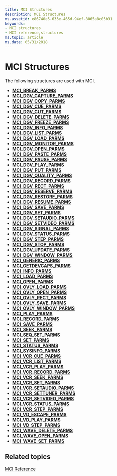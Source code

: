 ```yaml
---
title: MCI Structures
description: MCI Structures
ms.assetid: e86740e5-633e-465d-94ef-8065a8c05b31
keywords:
- MCI structures
- MCI reference,structures
ms.topic: article
ms.date: 05/31/2018
---
```


# MCI Structures

The following structures are used with MCI.

-   [**MCI\_BREAK\_PARMS**](mci-break-parms.md)
-   [**MCI\_DGV\_CAPTURE\_PARMS**](/windows/desktop/api/Digitalv/ns-digitalv-mci_dgv_capture_parmsa)
-   [**MCI\_DGV\_COPY\_PARMS**](/windows/desktop/api/Digitalv/ns-digitalv-mci_dgv_copy_parms)
-   [**MCI\_DGV\_CUE\_PARMS**](/windows/desktop/api/Digitalv/ns-digitalv-mci_dgv_cue_parms)
-   [**MCI\_DGV\_CUT\_PARMS**](/windows/desktop/api/Digitalv/ns-digitalv-mci_dgv_cut_parms)
-   [**MCI\_DGV\_DELETE\_PARMS**](/windows/desktop/api/Digitalv/ns-digitalv-mci_dgv_delete_parms)
-   [**MCI\_DGV\_FREEZE\_PARMS**](/windows/desktop/api/Digitalv/ns-digitalv-mci_dgv_rect_parms)
-   [**MCI\_DGV\_INFO\_PARMS**](/windows/desktop/api/Digitalv/ns-digitalv-mci_dgv_info_parmsa)
-   [**MCI\_DGV\_LIST\_PARMS**](/windows/desktop/api/Digitalv/ns-digitalv-mci_dgv_list_parmsa)
-   [**MCI\_DGV\_LOAD\_PARMS**](https://msdn.microsoft.com/library/Dd743391(v=VS.85).aspx)
-   [**MCI\_DGV\_MONITOR\_PARMS**](/windows/desktop/api/Digitalv/ns-digitalv-mci_dgv_monitor_parms)
-   [**MCI\_DGV\_OPEN\_PARMS**](/windows/desktop/api/Digitalv/ns-digitalv-mci_dgv_open_parmsa)
-   [**MCI\_DGV\_PASTE\_PARMS**](/windows/desktop/api/Digitalv/ns-digitalv-mci_dgv_paste_parms)
-   [**MCI\_DGV\_PAUSE\_PARMS**](https://msdn.microsoft.com/library/Dd743395(v=VS.85).aspx)
-   [**MCI\_DGV\_PLAY\_PARMS**](https://msdn.microsoft.com/library/Dd743396(v=VS.85).aspx)
-   [**MCI\_DGV\_PUT\_PARMS**](https://msdn.microsoft.com/library/Dd743397(v=VS.85).aspx)
-   [**MCI\_DGV\_QUALITY\_PARMS**](/windows/desktop/api/Digitalv/ns-digitalv-mci_dgv_quality_parmsa)
-   [**MCI\_DGV\_RECORD\_PARMS**](/windows/desktop/api/Digitalv/ns-digitalv-mci_dgv_record_parms)
-   [**MCI\_DGV\_RECT\_PARMS**](https://msdn.microsoft.com/library/Dd743400(v=VS.85).aspx)
-   [**MCI\_DGV\_RESERVE\_PARMS**](/windows/desktop/api/Digitalv/ns-digitalv-mci_dgv_reserve_parmsa)
-   [**MCI\_DGV\_RESTORE\_PARMS**](/windows/desktop/api/Digitalv/ns-digitalv-mci_dgv_restore_parmsa)
-   [**MCI\_DGV\_RESUME\_PARMS**](https://msdn.microsoft.com/library/Dd743403(v=VS.85).aspx)
-   [**MCI\_DGV\_SAVE\_PARMS**](/windows/desktop/api/Digitalv/ns-digitalv-mci_dgv_save_parmsa)
-   [**MCI\_DGV\_SET\_PARMS**](/windows/desktop/api/Digitalv/ns-digitalv-mci_dgv_set_parms)
-   [**MCI\_DGV\_SETAUDIO\_PARMS**](/windows/desktop/api/Digitalv/ns-digitalv-mci_dgv_setaudio_parmsa)
-   [**MCI\_DGV\_SETVIDEO\_PARMS**](/windows/desktop/api/Digitalv/ns-digitalv-mci_dgv_setvideo_parmsa)
-   [**MCI\_DGV\_SIGNAL\_PARMS**](/windows/desktop/api/Digitalv/ns-digitalv-mci_dgv_signal_parms)
-   [**MCI\_DGV\_STATUS\_PARMS**](/windows/desktop/api/Digitalv/ns-digitalv-mci_dgv_status_parmsa)
-   [**MCI\_DGV\_STEP\_PARMS**](/windows/desktop/api/Digitalv/ns-digitalv-mci_dgv_step_parms)
-   [**MCI\_DGV\_STOP\_PARMS**](https://msdn.microsoft.com/library/Dd743411(v=VS.85).aspx)
-   [**MCI\_DGV\_UPDATE\_PARMS**](/windows/desktop/api/Digitalv/ns-digitalv-mci_dgv_update_parms)
-   [**MCI\_DGV\_WINDOW\_PARMS**](/windows/desktop/api/Digitalv/ns-digitalv-mci_dgv_window_parmsa)
-   [**MCI\_GENERIC\_PARMS**](mci-generic-parms.md)
-   [**MCI\_GETDEVCAPS\_PARMS**](mci-getdevcaps-parms.md)
-   [**MCI\_INFO\_PARMS**](mci-info-parms.md)
-   [**MCI\_LOAD\_PARMS**](mci-load-parms.md)
-   [**MCI\_OPEN\_PARMS**](mci-open-parms.md)
-   [**MCI\_OVLY\_LOAD\_PARMS**](mci-ovly-load-parms.md)
-   [**MCI\_OVLY\_OPEN\_PARMS**](mci-ovly-open-parms.md)
-   [**MCI\_OVLY\_RECT\_PARMS**](mci-ovly-rect-parms.md)
-   [**MCI\_OVLY\_SAVE\_PARMS**](https://msdn.microsoft.com/library/Dd743447(v=VS.85).aspx)
-   [**MCI\_OVLY\_WINDOW\_PARMS**](mci-ovly-window-parms.md)
-   [**MCI\_PLAY\_PARMS**](mci-play-parms.md)
-   [**MCI\_RECORD\_PARMS**](mci-record-parms.md)
-   [**MCI\_SAVE\_PARMS**](mci-save-parms.md)
-   [**MCI\_SEEK\_PARMS**](mci-seek-parms.md)
-   [**MCI\_SEQ\_SET\_PARMS**](mci-seq-set-parms.md)
-   [**MCI\_SET\_PARMS**](mci-set-parms.md)
-   [**MCI\_STATUS\_PARMS**](mci-status-parms.md)
-   [**MCI\_SYSINFO\_PARMS**](mci-sysinfo-parms.md)
-   [**MCI\_VCR\_CUE\_PARMS**](mci-vcr-cue-parms.md)
-   [**MCI\_VCR\_LIST\_PARMS**](mci-vcr-list-parms.md)
-   [**MCI\_VCR\_PLAY\_PARMS**](mci-vcr-play-parms.md)
-   [**MCI\_VCR\_RECORD\_PARMS**](mci-vcr-record-parms.md)
-   [**MCI\_VCR\_SEEK\_PARMS**](mci-vcr-seek-parms.md)
-   [**MCI\_VCR\_SET\_PARMS**](mci-vcr-set-parms.md)
-   [**MCI\_VCR\_SETAUDIO\_PARMS**](mci-vcr-setaudio-parms.md)
-   [**MCI\_VCR\_SETTUNER\_PARMS**](mci-vcr-settuner-parms.md)
-   [**MCI\_VCR\_SETVIDEO\_PARMS**](mci-vcr-setvideo-parms.md)
-   [**MCI\_VCR\_STATUS\_PARMS**](mci-vcr-status-parms.md)
-   [**MCI\_VCR\_STEP\_PARMS**](mci-vcr-step-parms.md)
-   [**MCI\_VD\_ESCAPE\_PARMS**](mci-vd-escape-parms.md)
-   [**MCI\_VD\_PLAY\_PARMS**](mci-vd-play-parms.md)
-   [**MCI\_VD\_STEP\_PARMS**](mci-vd-step-parms.md)
-   [**MCI\_WAVE\_DELETE\_PARMS**](mci-wave-delete-parms.md)
-   [**MCI\_WAVE\_OPEN\_PARMS**](mci-wave-open-parms.md)
-   [**MCI\_WAVE\_SET\_PARMS**](mci-wave-set-parms.md)

## Related topics

<dl> <dt>

[MCI Reference](mci-reference.md)
</dt> </dl>

 

 




